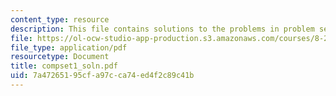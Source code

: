 ```yaml
---
content_type: resource
description: This file contains solutions to the problems in problem set 1.
file: https://ol-ocw-studio-app-production.s3.amazonaws.com/courses/8-282j-introduction-to-astronomy-spring-2006/7a47265195cfa97cca74ed4f2c89c41b_compset1_soln.pdf
file_type: application/pdf
resourcetype: Document
title: compset1_soln.pdf
uid: 7a472651-95cf-a97c-ca74-ed4f2c89c41b
---
```

